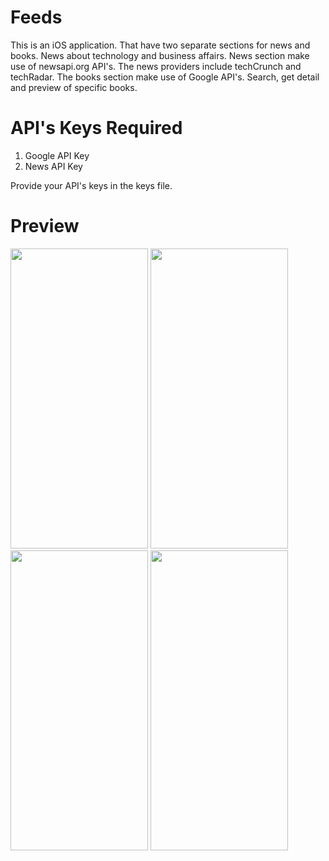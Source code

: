 # Feeds

This is an iOS application. That have two separate sections for news and books. News about technology and business affairs. News section make use of newsapi.org API's. The news providers include techCrunch and techRadar. The books section make use of Google API's. Search, get detail and preview of specific books.

# API's Keys Required
1. Google API Key<br />
2. News API Key<br />

Provide your API's keys in the keys file.

# Preview

<p>
  <img src="https://user-images.githubusercontent.com/111640766/185751584-5666da29-b7dd-4fcb-9b5b-a5e9f9d87bd8.png" width=220 height=480 />
  <img src="https://user-images.githubusercontent.com/111640766/185751585-e958bd50-9b3e-457b-9357-a853a4021fad.png" width=220 height=480 /> 
  <img src="https://user-images.githubusercontent.com/111640766/185751590-4983419e-8c30-4c9d-b9ed-98e5efa3f099.png" width=220 height=480 />
  <img src="https://user-images.githubusercontent.com/111640766/185751594-93bc27a3-06ce-4f1e-8b32-57e127bca764.png" width=220 height=480 />
</p>
